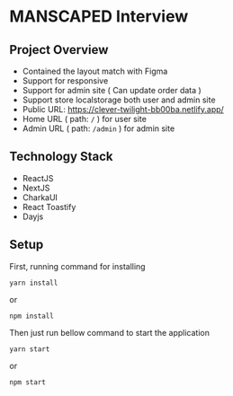 # MANSCAPED Interview

## Project Overview

- Contained the layout match with Figma
- Support for responsive
- Support for admin site ( Can update order data )
- Support store localstorage both user and admin site
- Public URL: https://clever-twilight-bb00ba.netlify.app/
- Home URL ( path: `/` ) for user site
- Admin URL ( path: `/admin` ) for admin site

## Technology Stack

- ReactJS
- NextJS
- CharkaUI
- React Toastify
- Dayjs

## Setup

First, running command for installing

```
yarn install
```

or

```
npm install
```

Then just run bellow command to start the application

```
yarn start
```

or

```
npm start
```
